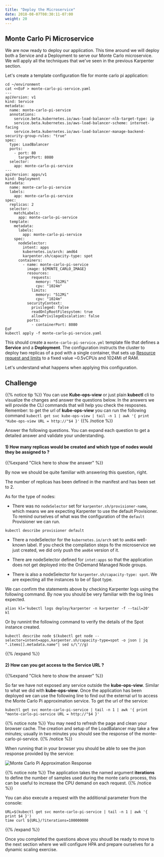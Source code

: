 ```yaml
---
title: "Deploy the Microservice"
date: 2018-08-07T08:30:11-07:00
weight: 20
---
```


## Monte Carlo Pi Microservice

We are now ready to deploy our application. This time around we will deploy both a Service and a Deployment to serve our Monte Carlo microservice. We will apply all the techniques that we've seen in the previous Karpenter section. 

Let's create a template configuration file for monte carlo pi application:

```
cd ~/environment
cat <<EoF > monte-carlo-pi-service.yaml
---
apiVersion: v1 
kind: Service 
metadata: 
  name: monte-carlo-pi-service
  annotations:
    service.beta.kubernetes.io/aws-load-balancer-nlb-target-type: ip
    service.beta.kubernetes.io/aws-load-balancer-scheme: internet-facing
    service.beta.kubernetes.io/aws-load-balancer-manage-backend-security-group-rules: "true"
spec: 
  type: LoadBalancer 
  ports: 
    - port: 80 
      targetPort: 8080 
  selector: 
    app: monte-carlo-pi-service 
--- 
apiVersion: apps/v1 
kind: Deployment 
metadata: 
  name: monte-carlo-pi-service 
  labels: 
    app: monte-carlo-pi-service 
spec: 
  replicas: 2 
  selector: 
    matchLabels: 
      app: monte-carlo-pi-service 
  template: 
    metadata: 
      labels: 
        app: monte-carlo-pi-service 
    spec:
      nodeSelector:
        intent: apps
        kubernetes.io/arch: amd64
        karpenter.sh/capacity-type: spot
      containers: 
        - name: monte-carlo-pi-service 
          image: ${MONTE_CARLO_IMAGE}
          resources: 
            requests: 
              memory: "512Mi" 
              cpu: "1024m" 
            limits: 
              memory: "512Mi" 
              cpu: "1024m" 
          securityContext: 
            privileged: false 
            readOnlyRootFilesystem: true 
            allowPrivilegeEscalation: false 
          ports: 
            - containerPort: 8080 
EoF
kubectl apply -f monte-carlo-pi-service.yaml
```

This should create a `monte-carlo-pi-service.yml` template file that defines a **Service** and a **Deployment**. The configuration instructs the cluster to deploy two replicas of a pod with a single container, that sets up [Resource request and limits](https://kubernetes.io/docs/concepts/configuration/manage-compute-resources-container/#resource-requests-and-limits-of-pod-and-container) to a fixed value ~0.5vCPUs and 1024Mi of RAM.

Let's understand what happens when applying this configuration.


## Challenge

{{% notice tip %}}
You can use **Kube-ops-view** or just plain **kubectl** cli to visualize the changes and answer the questions below. In the answers we will provide the CLI commands that will help you check the resposnes. Remember: to get the url of **kube-ops-view** you can run the following command `kubectl get svc kube-ops-view | tail -n 1 | awk '{ print "Kube-ops-view URL = http://"$4 }'`
{{% /notice %}}

Answer the following questions. You can expand each question to get a detailed answer and validate your understanding.

#### 1) How many replicas would be created and which type of nodes would they be assigned to ?  

{{%expand "Click here to show the answer" %}} 

By now we should be quite familiar with answering this question, right.

The number of replicas has been defined in the manifest and has been set to 2.

As for the type of nodes:

* There was no `nodeSelector` set for `karpenter.sh/provisioner-name`, which means we are expecting Karpenter to use the default Provisioner. To remind ourselves of what was the configuration of the `default` Provisioner we can run. 

```
kubectl describe provisioner default
```

* There a nodeSelector for the `kubernetes.io/arch` set to `amd64` well-known label. If you check the compilation steps fo the microservice we just created, we did only push the `amd64` version of it.  

* There are nodeSelector defined for `intet:apps` so that the application does not get deployed into the OnDemand Managed Node groups.

* There is also a nodeSelector for `karpenter.sh/capacity-type: spot`. We are expecting all the instances to be of Spot type.

We can confirm the statements above by checking Karpenter logs using the following command. By now you should be very familiar with the log lines expected.

```
alias kl='kubectl logs deploy/karpenter -n karpenter -f --tail=20'
kl
```

Or by runnint the following command to verify the details of the Spot instance created.

```
kubectl describe node $(kubectl get node --selector=intent=apps,karpenter.sh/capacity-type=spot -o json | jq ".items[].metadata.name"| sed s/\"//g)
```

{{% /expand %}}

#### 2) How can you get access to the Service URL ? 

{{%expand "Click here to show the answer" %}}

So far we have not exposed any service outside the **kube-ops-view**. Similar to what we did with **kube-ops-view**. Once the application has been deployed we can use the following line to find out the external url to access the Monte Carlo Pi approximation service. To get the url of the service: 

```
kubectl get svc monte-carlo-pi-service | tail -n 1 | awk '{ print "monte-carlo-pi-service URL = http://"$4 }'
```

{{% notice note %}}
You may need to refresh the page and clean your browser cache. The creation and setup of the LoadBalancer may take a few minutes; usually in two minutes you should see the response of the monte-carlo-pi-service.
{{% /notice %}}

When running that in your browser you should be able to see the json response provided by the service:

![Monte Carlo Pi Approximation Response](/images/karpenter/deploy/monte_carlo_pi_output_1.png)

{{% notice note %}}
The application takes the named argument **iterations** to define the number of samples used during the monte carlo process, this can be useful to increase the CPU demand on each request. 
{{% /notice %}}

You can also execute a request with the additional parameter from the console:
```
URL=$(kubectl get svc monte-carlo-pi-service | tail -n 1 | awk '{ print $4 }')
time curl ${URL}/?iterations=100000000
```

{{% /expand %}}

Once you completed the questions above you shoudl be ready to move to the next section where we will configure HPA and prepare ourselves for a dynamic scaling exercise.